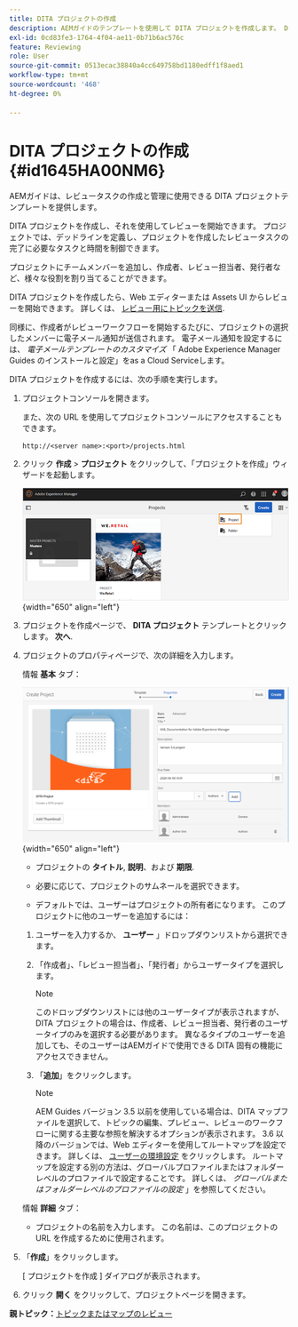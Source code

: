 ```yaml
---
title: DITA プロジェクトの作成
description: AEMガイドのテンプレートを使用して DITA プロジェクトを作成します。 DITA プロジェクトを使用してレビューを開始する方法を説明します。
exl-id: 0cd83fe3-1764-4f04-ae11-0b71b6ac576c
feature: Reviewing
role: User
source-git-commit: 0513ecac38840a4cc649758bd1180edff1f8aed1
workflow-type: tm+mt
source-wordcount: '468'
ht-degree: 0%

---
```


# DITA プロジェクトの作成 {#id1645HA00NM6}

AEMガイドは、レビュータスクの作成と管理に使用できる DITA プロジェクトテンプレートを提供します。

DITA プロジェクトを作成し、それを使用してレビューを開始できます。 プロジェクトでは、デッドラインを定義し、プロジェクトを作成したレビュータスクの完了に必要なタスクと時間を制御できます。

プロジェクトにチームメンバーを追加し、作成者、レビュー担当者、発行者など、様々な役割を割り当てることができます。

DITA プロジェクトを作成したら、Web エディターまたは Assets UI からレビューを開始できます。 詳しくは、 [レビュー用にトピックを送信](review-send-topics-for-review.md#).

同様に、作成者がレビューワークフローを開始するたびに、プロジェクトの選択したメンバーに電子メール通知が送信されます。 電子メール通知を設定するには、 *電子メールテンプレートのカスタマイズ* 「 Adobe Experience Manager Guides のインストールと設定」をas a Cloud Serviceします。

DITA プロジェクトを作成するには、次の手順を実行します。

1. プロジェクトコンソールを開きます。

   また、次の URL を使用してプロジェクトコンソールにアクセスすることもできます。

   ```http
   http://<server name>:<port>/projects.html
   ```

1. クリック **作成** \> **プロジェクト** をクリックして、「プロジェクトを作成」ウィザードを起動します。

   ![](images/project-console-63.png){width="650" align="left"}

1. プロジェクトを作成ページで、 **DITA プロジェクト** テンプレートとクリックします。 **次へ**.

1. プロジェクトのプロパティページで、次の詳細を入力します。

   情報 **基本** タブ：

   ![](images/create-project.png){width="650" align="left"}

   - プロジェクトの **タイトル**, **説明**、および **期限**.

   - 必要に応じて、プロジェクトのサムネールを選択できます。

   - デフォルトでは、ユーザーはプロジェクトの所有者になります。 このプロジェクトに他のユーザーを追加するには：

   1. ユーザーを入力するか、 **ユーザー** 」ドロップダウンリストから選択できます。

   1. 「作成者」、「レビュー担当者」、「発行者」からユーザータイプを選択します。

      >[!NOTE]
      >
      >このドロップダウンリストには他のユーザータイプが表示されますが、DITA プロジェクトの場合は、作成者、レビュー担当者、発行者のユーザータイプのみを選択する必要があります。 異なるタイプのユーザーを追加しても、そのユーザーはAEMガイドで使用できる DITA 固有の機能にアクセスできません。

   1. 「**追加**」をクリックします。

      >[!NOTE]
      >
      >AEM Guides バージョン 3.5 以前を使用している場合は、DITA マップファイルを選択して、トピックの編集、プレビュー、レビューのワークフローに関する主要な参照を解決するオプションが表示されます。 3.6 以降のバージョンでは、Web エディターを使用してルートマップを設定できます。 詳しくは、 [ユーザーの環境設定](web-editor-features.md#id2087G0P40SB) をクリックします。 ルートマップを設定する別の方法は、グローバルプロファイルまたはフォルダーレベルのプロファイルで設定することです。 詳しくは、 *グローバルまたはフォルダーレベルのプロファイルの設定* 」を参照してください。

   情報 **詳細** タブ：

   - プロジェクトの名前を入力します。 この名前は、このプロジェクトの URL を作成するために使用されます。

1. 「**作成**」をクリックします。

   [ プロジェクトを作成 ] ダイアログが表示されます。

1. クリック **開く** をクリックして、プロジェクトページを開きます。


**親トピック：**[&#x200B;トピックまたはマップのレビュー](review.md)
